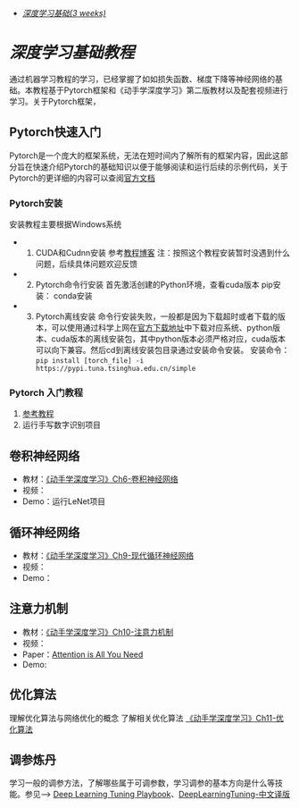- [*深度学习基础(3 weeks)*](#深度学习基础3-weeks)

# *深度学习基础教程*
通过机器学习教程的学习，已经掌握了如如损失函数、梯度下降等神经网络的基础。本教程基于Pytorch框架和《动手学深度学习》第二版教材以及配套视频进行学习。关于Pytorch框架，


## Pytorch快速入门
Pytorch是一个庞大的框架系统，无法在短时间内了解所有的框架内容，因此这部分旨在快速介绍Pytorch的基础知识以便于能够阅读和运行后续的示例代码，关于Pytorch的更详细的内容可以查阅[官方文档](https://pytorch123.com/)
### Pytorch安装
安装教程主要根据Windows系统
  - 1. CUDA和Cudnn安装
    参考[教程博客](https://blog.csdn.net/m0_45447650/article/details/123704930) 
    注：按照这个教程安装暂时没遇到什么问题，后续具体问题欢迎反馈
  - 2. Pytorch命令行安装
    首先激活创建的Python环境，查看cuda版本
    pip安装：
    conda安装
  - 3. Pytorch离线安装
    命令行安装失败，一般都是因为下载超时或者下载的版本，可以使用通过科学上网在[官方下载地址](https://download.pytorch.org/whl/torch/)中下载对应系统、python版本、cuda版本的离线安装包，其中python版本必须严格对应，cuda版本可以向下兼容。然后cd到离线安装包目录通过安装命令安装。
    安装命令：`pip install [torch_file] -i https://pypi.tuna.tsinghua.edu.cn/simple`
### Pytorch 入门教程
1. [参考教程](https://ptorch.com/docs/3/deep_learning_60min_blitz)
2. 运行手写数字识别项目
## 卷积神经网络
- 教材：[《动手学深度学习》Ch6-卷积神经网络](https://zh-v2.d2l.ai/chapter_convolutional-neural-networks/index.html)
- 视频：
- Demo：运行LeNet项目
## 循环神经网络
- 教材：[《动手学深度学习》Ch9-现代循环神经网络](https://zh-v2.d2l.ai/chapter_recurrent-modern/index.html)
- 视频：
- Demo：
## 注意力机制
- 教材：[《动手学深度学习》Ch10-注意力机制](https://zh-v2.d2l.ai/chapter_attention-mechanisms/index.html)
- 视频：
- Paper：[Attention is All You Need](https://arxiv.org/abs/1706.03762)
- Demo:

## 优化算法
理解优化算法与网络优化的概念 了解相关优化算法
[《动手学深度学习》Ch11-优化算法](https://zh-v2.d2l.ai/chapter_optimization/index.html)

## 调参炼丹
学习一般的调参方法，了解哪些属于可调参数，学习调参的基本方向是什么等技能。参见--> [Deep Learning Tuning Playbook](https://github.com/google-research/tuning_playbook)、[DeepLearningTuning-中文译版](https://github.com/chunqiangqian/deepLearningTuning/blob/main/%E6%B7%B1%E5%BA%A6%E5%AD%A6%E4%B9%A0%E8%B0%83%E5%8F%82%E6%96%B9%E6%B3%95.md)
